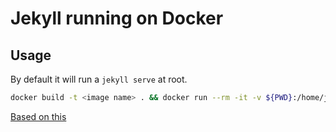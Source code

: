 # Jekyll running on Docker

## Usage

By default it will run a `jekyll serve` at root.

```sh
docker build -t <image name> . && docker run --rm -it -v ${PWD}:/home/jekyll/site -p 4000:4000 -u jekyll:jekyll <image name>
```

[Based on this](https://stackoverflow.com/a/63551940)
